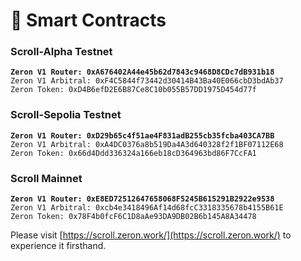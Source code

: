 # 📒 Smart Contracts

### Scroll-Alpha Testnet <a href="#aulit" id="aulit"></a>

<pre><code><strong>Zeron V1 Router: 0xA676402A44e45b62d7843c9468D8CDc7dB931b18
</strong>Zeron V1 Arbitral: 0xF4C5844f73442d30414B43Ba40E066cbD3bdAb37
Zeron Token: 0xD4B6efD2E6B87Ce8C10b055B57DD1975D454d77f
</code></pre>

### Scroll-Sepolia Testnet <a href="#aulit" id="aulit"></a>

<pre><code><strong>Zeron V1 Router: 0xD29b65c4f51ae4F831adB255cb35fcba403CA7BB
</strong>Zeron V1 Arbitral: 0xA4DC0376a8b519Da4A3d640328f2f1BF07112E68
Zeron Token: 0x66d4Ddd336324a166eb18cD364963bd86F7CcFA1
</code></pre>

### Scroll Mainnet <a href="#aulit" id="aulit"></a>

<pre><code><strong>Zeron V1 Router: 0xE8ED72512647658068F5245B615291B2922e9538
</strong>Zeron V1 Arbitral: 0xcb4e3418496Af14d68fcC3318335678b4155B61E
Zeron Token: 0x78F4b0fcF6C1D8aAe93DA9DB02B6b145A8A34478
</code></pre>

Please visit [https://scroll.zeron.work/](https://scroll.zeron.work/) to experience it firsthand.
